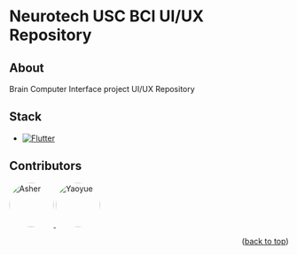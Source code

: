 # Neurotech USC BCI UI/UX Repository

## About

Brain Computer Interface project UI/UX Repository

## Stack

* [![Flutter][Flutter.dev]][Flutter-url]

## Contributors

<a href="https://github.com/AsherHoltham">
  <img src="https://github.com/AsherHoltham.png" alt="Asher" width="80" height="80" style="border-radius: 50%;" />
</a>
<a href="https://github.com/Yaoyuewang">
  <img src="https://github.com/Yaoyuewang.png" alt="Yaoyue" width="80" height="80" style="border-radius: 50%;" />
</a>

<p align="right">(<a href="#readme-top">back to top</a>)</p>

<!-- MARKDOWN LINKS & IMAGES -->
[Flutter-url]: https://flutter.dev/
[Flutter.dev]: https://img.shields.io/badge/Flutter-02569B?style=for-the-badge&logo=flutter&logoColor=white
